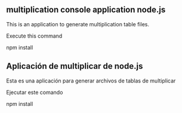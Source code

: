 ## multiplication console application node.js 

This is an application to generate multiplication table files. 

Execute this command 

npm install

## Aplicación de multiplicar de node.js

Esta es una aplicación para generar archivos de tablas de multiplicar 

Ejecutar este comando 

npm install